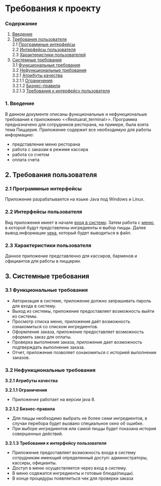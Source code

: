 
# Требования к проекту

### Содержание
1. [Введение](#1)
2. [Требования пользователя](#2) <br>
2.1 [Программные интерфейсы](#2.1) <br>
2.2 [Интерфейсы пользователя](#2.2) <br>
2.3 [Характеристики пользователей](#2.3)<br>
3. [Системные требования](#3)<br>
3.1 [Функциональные требования](#3.1)<br> 
3.2 [Нефункциональные требования](#3.2)<br>
3.2.1 [Атрибуты качества](#3.2.1)<br>
3.2.1.1 [Ограничения](#3.2.1.1)<br>
3.2.1.2 [Бизнес-правила](#3.2.1.2)<br>
3.2.1.3 [Требования к интерфейсу пользователя](#3.2.1.3)<br>


### 1. Введение <a name="1"></a>
В данном документе описаны функциональные и нефункциональые требования к приложению <<Restuarat_terminal>>.
Программа предназначено для сотрудников ресторана, на примере, была взята тема Пиццерия.
Приложение содержит все необходимую для работы информацию:
* представление меню ресторана
* работа с заказам в режиме кассира
* работа со счетом
* оплата счета

## 2. Требования пользователя <a name="2"></a>

### 2.1 Программные интерфейсы <a name="2.1"></a>
Приложение разрабатывается на языке Java под Windows и Linux.

### 2.2 Интерфейсы пользователя <a name="2.2"></a>
Вид приложения имеет в начале [вход в систему](https://github.com/Evgeniy999/Restaurant_terminal/blob/master/Documentation/mockups/start_work.png). Затем работа с [меню](https://github.com/Evgeniy999/Restaurant_terminal/blob/master/Documentation/mockups/menu.png), в которой будут представлены ингредиенты и выбор пиццы. Далее вывод информации [чека](https://github.com/Evgeniy999/Restaurant_terminal/blob/master/Documentation/mockups/check_list.png), который будет выводиться в файл.

### 2.3 Характеристики пользователя <a name="2.3"></a>
Данное приложение представленно для кассиров, барменов и официантов для работы в пиццерии.

## 3. Системные требования <a name="3"></a>

### 3.1 Функциональные требования <a name="3.1"></a>
* Авторизация в системе, приложение должно запрашивать пароль для входа в систему.
* Выход из системы, приложение предоставляет возможность выйти из системы.
* Просмотр списка меню, приложения даёт возможность ознакомиться со списком ингредиентов.
* Оформление заказа, приложение предоставляет возможность оформить заказ для оплаты.
* Проверка выполнения заказа, приложение дает возможность подтверждать выполнение заказа.
* Отчет, приложение позволяет ознакомиться с историей выполнении заказов.

### 3.2 Нефункциональные требования <a name="3.2"></a>

**3.2.1 Атрибуты качества<a name="3.2.1"></a>**

**3.2.1.1 Ограничения <a name="3.2.1.1"></a>**
* Приложение работает на версии java 8.

**3.2.1.2 Бизнес-правила <a name="3.2.1.2"></a>**
* Для пиццы необходимо выбрать не более семи ингредиентов, в случаи перебора будет вызвано специальное окно об ошибке.
* При выборе ингредиентов или самой пиццы будет показана история совершенных действий.

**3.2.1.3 Требования к интерфейсу пользователя <a name="3.2.1.3"></a>**
* Приложение предоставляет возможность входа в систему сотрудникам имеющий определенный доступ: администраторы, кассиры, официанты.
* Доступ в меню осуществляется через вход в систему.
* В меню содежатся ингредиенты и готовые блюда(пиццы).
* В конце процедуры появляеться чек для проверки заказа
